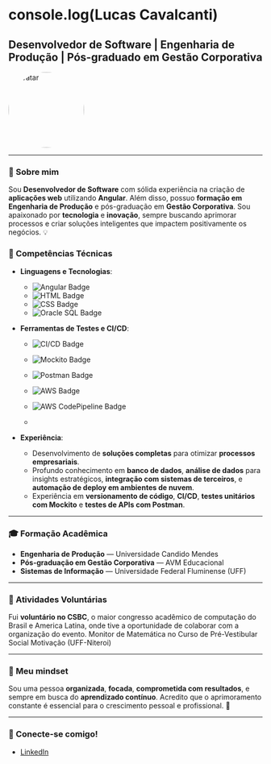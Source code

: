 # console.log(Lucas Cavalcanti)

## Desenvolvedor de Software | Engenharia de Produção | Pós-graduado em Gestão Corporativa

<img src="https://drive.google.com/uc?export=view&id=11jTNA_Z1SzFpmWRtMI0gnULaP6RHrU9U" alt="Avatar" width="150" style="border-radius: 50%;"/>

---

### 🚀 Sobre mim

Sou **Desenvolvedor de Software** com sólida experiência na criação de **aplicações web** utilizando **Angular**. Além disso, possuo **formação em Engenharia de Produção** e pós-graduação em **Gestão Corporativa**. Sou apaixonado por **tecnologia** e **inovação**, sempre buscando aprimorar processos e criar soluções inteligentes que impactem positivamente os negócios. 💡

### 🔧 Competências Técnicas

- **Linguagens e Tecnologias**:
  - ![Angular Badge](https://img.shields.io/badge/Angular-Red?style=flat&logo=angular&logoColor=white)
  - ![HTML Badge](https://img.shields.io/badge/HTML5-E34F26?style=flat&logo=html5&logoColor=white)
  - ![CSS Badge](https://img.shields.io/badge/CSS3-1572B6?style=flat&logo=css3&logoColor=white)
  - ![Oracle SQL Badge](https://img.shields.io/badge/Oracle%20SQL-F80000?style=flat&logo=oracle&logoColor=white)

- **Ferramentas de Testes e CI/CD**:
  - ![CI/CD Badge](https://img.shields.io/badge/CI%2FCD-GitHub%20Actions-2088FF?style=flat&logo=github-actions&logoColor=white)
  - ![Mockito Badge](https://img.shields.io/badge/Mockito-Tests-25A9E2?style=flat&logo=java&logoColor=white)
  - ![Postman Badge](https://img.shields.io/badge/Postman-Tests-F9A825?style=flat&logo=postman&logoColor=white)
  - ![AWS Badge](https://img.shields.io/badge/AWS-Cloud-232F3E?style=flat&logo=amazon-aws&logoColor=white)
  - ![AWS CodePipeline Badge](https://img.shields.io/badge/AWS%20CodePipeline-CI/CD-3E9F60?style=flat&logo=aws&logoColor=white)

  - 
- **Experiência**:
  - Desenvolvimento de **soluções completas** para otimizar **processos empresariais**.
  - Profundo conhecimento em **banco de dados**, **análise de dados** para insights estratégicos, **integração com sistemas de terceiros**, e **automação de deploy em ambientes de nuvem**.
  - Experiência em **versionamento de código**, **CI/CD**, **testes unitários com Mockito** e **testes de APIs com Postman**.

---

### 🎓 Formação Acadêmica

- **Engenharia de Produção** — Universidade Candido Mendes
- **Pós-graduação em Gestão Corporativa** — AVM Educacional
- **Sistemas de Informação** — Universidade Federal Fluminense (UFF)

---

### 🌱 Atividades Voluntárias

Fui **voluntário no CSBC**, o maior congresso acadêmico de computação do Brasil e America Latina, onde tive a oportunidade de colaborar com a organização do evento.
Monitor de Matemática no Curso de Pré-Vestibular Social Motivação (UFF-Niteroi) 

---

### 🧠 Meu mindset

Sou uma pessoa **organizada**, **focada**, **comprometida com resultados**, e sempre em busca do **aprendizado contínuo**. Acredito que o aprimoramento constante é essencial para o crescimento pessoal e profissional. 💪

---

### 🔗 Conecte-se comigo!

- [LinkedIn](https://www.linkedin.com/in/lucas-gustavo-de-oliveira-cavalcanti-805549158/)

